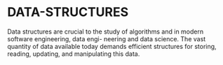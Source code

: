 # DATA-STRUCTURES
Data structures are crucial to the study of algorithms and in modern software engineering, data engi- neering and data science. The vast quantity of data available today demands efficient structures for storing,  reading, updating, and manipulating this data. 
